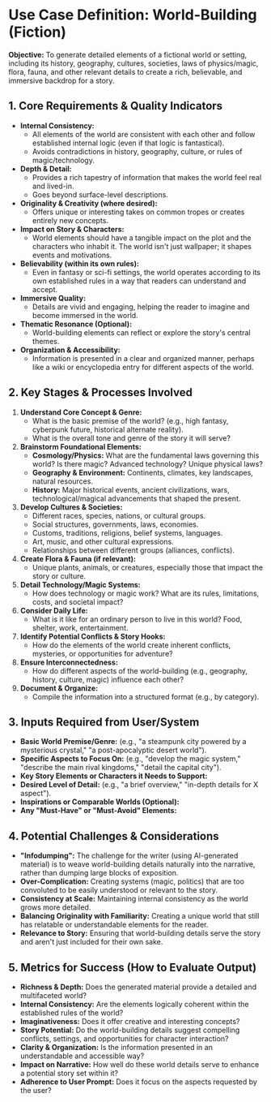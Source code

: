 # Use Case Definition: World-Building (Fiction)

**Objective:** To generate detailed elements of a fictional world or setting, including its history, geography, cultures, societies, laws of physics/magic, flora, fauna, and other relevant details to create a rich, believable, and immersive backdrop for a story.

## 1. Core Requirements & Quality Indicators

*   **Internal Consistency:**
    *   All elements of the world are consistent with each other and follow established internal logic (even if that logic is fantastical).
    *   Avoids contradictions in history, geography, culture, or rules of magic/technology.
*   **Depth & Detail:**
    *   Provides a rich tapestry of information that makes the world feel real and lived-in.
    *   Goes beyond surface-level descriptions.
*   **Originality & Creativity (where desired):**
    *   Offers unique or interesting takes on common tropes or creates entirely new concepts.
*   **Impact on Story & Characters:**
    *   World elements should have a tangible impact on the plot and the characters who inhabit it. The world isn't just wallpaper; it shapes events and motivations.
*   **Believability (within its own rules):**
    *   Even in fantasy or sci-fi settings, the world operates according to its own established rules in a way that readers can understand and accept.
*   **Immersive Quality:**
    *   Details are vivid and engaging, helping the reader to imagine and become immersed in the world.
*   **Thematic Resonance (Optional):**
    *   World-building elements can reflect or explore the story's central themes.
*   **Organization & Accessibility:**
    *   Information is presented in a clear and organized manner, perhaps like a wiki or encyclopedia entry for different aspects of the world.

## 2. Key Stages & Processes Involved

1.  **Understand Core Concept & Genre:**
    *   What is the basic premise of the world? (e.g., high fantasy, cyberpunk future, historical alternate reality).
    *   What is the overall tone and genre of the story it will serve?
2.  **Brainstorm Foundational Elements:**
    *   **Cosmology/Physics:** What are the fundamental laws governing this world? Is there magic? Advanced technology? Unique physical laws?
    *   **Geography & Environment:** Continents, climates, key landscapes, natural resources.
    *   **History:** Major historical events, ancient civilizations, wars, technological/magical advancements that shaped the present.
3.  **Develop Cultures & Societies:**
    *   Different races, species, nations, or cultural groups.
    *   Social structures, governments, laws, economies.
    *   Customs, traditions, religions, belief systems, languages.
    *   Art, music, and other cultural expressions.
    *   Relationships between different groups (alliances, conflicts).
4.  **Create Flora & Fauna (if relevant):**
    *   Unique plants, animals, or creatures, especially those that impact the story or culture.
5.  **Detail Technology/Magic Systems:**
    *   How does technology or magic work? What are its rules, limitations, costs, and societal impact?
6.  **Consider Daily Life:**
    *   What is it like for an ordinary person to live in this world? Food, shelter, work, entertainment.
7.  **Identify Potential Conflicts & Story Hooks:**
    *   How do the elements of the world create inherent conflicts, mysteries, or opportunities for adventure?
8.  **Ensure Interconnectedness:**
    *   How do different aspects of the world-building (e.g., geography, history, culture, magic) influence each other?
9.  **Document & Organize:**
    *   Compile the information into a structured format (e.g., by category).

## 3. Inputs Required from User/System

*   **Basic World Premise/Genre:** (e.g., "a steampunk city powered by a mysterious crystal," "a post-apocalyptic desert world").
*   **Specific Aspects to Focus On:** (e.g., "develop the magic system," "describe the main rival kingdoms," "detail the capital city").
*   **Key Story Elements or Characters it Needs to Support:**
*   **Desired Level of Detail:** (e.g., "a brief overview," "in-depth details for X aspect").
*   **Inspirations or Comparable Worlds (Optional):**
*   **Any "Must-Have" or "Must-Avoid" Elements:**

## 4. Potential Challenges & Considerations

*   **"Infodumping":** The challenge for the writer (using AI-generated material) is to weave world-building details naturally into the narrative, rather than dumping large blocks of exposition.
*   **Over-Complication:** Creating systems (magic, politics) that are too convoluted to be easily understood or relevant to the story.
*   **Consistency at Scale:** Maintaining internal consistency as the world grows more detailed.
*   **Balancing Originality with Familiarity:** Creating a unique world that still has relatable or understandable elements for the reader.
*   **Relevance to Story:** Ensuring that world-building details serve the story and aren't just included for their own sake.

## 5. Metrics for Success (How to Evaluate Output)

*   **Richness & Depth:** Does the generated material provide a detailed and multifaceted world?
*   **Internal Consistency:** Are the elements logically coherent within the established rules of the world?
*   **Imaginativeness:** Does it offer creative and interesting concepts?
*   **Story Potential:** Do the world-building details suggest compelling conflicts, settings, and opportunities for character interaction?
*   **Clarity & Organization:** Is the information presented in an understandable and accessible way?
*   **Impact on Narrative:** How well do these world details serve to enhance a potential story set within it?
*   **Adherence to User Prompt:** Does it focus on the aspects requested by the user?
